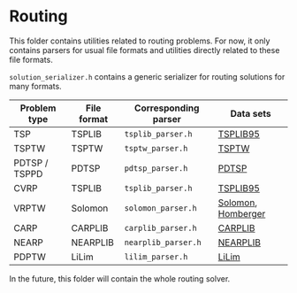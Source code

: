 # Routing

This folder contains utilities related to routing problems. For now, it only
contains parsers for usual file formats and utilities directly related to these
file formats.

`solution_serializer.h` contains a generic serializer for routing solutions for
many formats.

| Problem type | File format | Corresponding parser | Data sets |
| ------------ | ----------- | -------------------- | --------- |
| TSP | TSPLIB | `tsplib_parser.h` | [TSPLIB95][tsplib95] |
| TSPTW | TSPTW | `tsptw_parser.h` | [TSPTW][tsptw] |
| PDTSP / TSPPD | PDTSP | `pdtsp_parser.h` | [PDTSP][pdtsp] |
| CVRP | TSPLIB | `tsplib_parser.h` | [TSPLIB95][tsplib95] |
| VRPTW | Solomon | `solomon_parser.h` | [Solomon][solomon], [Homberger][homberger] |
| CARP | CARPLIB | `carplib_parser.h` | [CARPLIB][carplib] |
| NEARP | NEARPLIB | `nearplib_parser.h` | [NEARPLIB][nearplib] |
| PDPTW | LiLim | `lilim_parser.h` | [LiLim][lilim]  |

In the future, this folder will contain the whole routing solver.

[tsplib95]: http://www.iwr.uni-heidelberg.de/groups/comopt/software/TSPLIB95/DOC.PS
[tsptw]: https://homepages.dcc.ufmg.br/~rfsilva/tsptw/
[solomon]: https://www.sintef.no/projectweb/top/vrptw/solomon-benchmark/
[homberger]: https://www.sintef.no/projectweb/top/vrptw/homberger-benchmark/
[pdtsp]: https://web.archive.org/web/20080318001744/http://www.diku.dk/~sropke/
[nearplib]: https://www.sintef.no/projectweb/top/nearp/
[carplib]: https://www.uv.es/belengue/carp.html
[lilim]: https://www.sintef.no/projectweb/top/pdptw/li-lim-benchmark/
